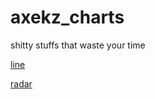 # axekz_charts
shitty stuffs that waste your time

[line](https://hk.axekz.com/axekz_charts/line/render.html)

[radar](https://hk.axekz.com/axekz_charts/radar/radar_selected_mode.html)
